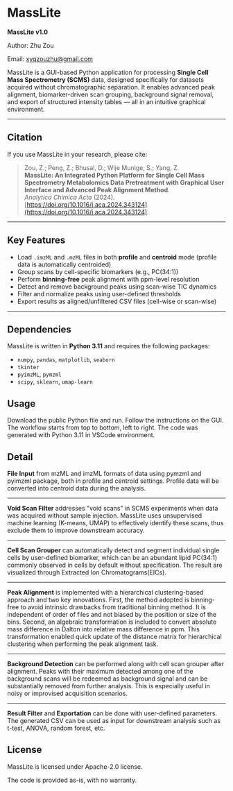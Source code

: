 # MassLite

**MassLite v1.0**  

Author: Zhu Zou  

Email: xyqzouzhu@gmail.com

MassLite is a GUI-based Python application for processing **Single Cell Mass Spectrometry (SCMS)** data, designed specifically for datasets acquired without chromatographic separation. It enables advanced peak alignment, biomarker-driven scan grouping, background signal removal, and export of structured intensity tables — all in an intuitive graphical environment.

---

## Citation

If you use MassLite in your research, please cite:

> Zou, Z.; Peng, Z.; Bhusal, D.; Wije Munige, S.; Yang, Z.  
> **MassLite: An Integrated Python Platform for Single Cell Mass Spectrometry Metabolomics Data Pretreatment with Graphical User Interface and Advanced Peak Alignment Method**.  
> _Analytica Chimica Acta_ (2024). [https://doi.org/10.1016/j.aca.2024.343124](https://doi.org/10.1016/j.aca.2024.343124)

---

## Key Features

- Load `.imzML` and `.mzML` files in both **profile** and **centroid** mode (profile data is automatically centroided)
- Group scans by cell-specific biomarkers (e.g., PC(34:1))
- Perform **binning-free** peak alignment with ppm-level resolution
- Detect and remove background peaks using scan-wise TIC dynamics
- Filter and normalize peaks using user-defined thresholds
- Export results as aligned/unfiltered CSV files (cell-wise or scan-wise)

---

## Dependencies

MassLite is written in **Python 3.11** and requires the following packages:

- `numpy`, `pandas`, `matplotlib`, `seaborn`
- `tkinter` 
- `pyimzML`, `pymzml`
- `scipy`, `sklearn`, `umap-learn` 

Usage
-------------
Download the public Python file and run. Follow the instructions on the GUI. The workflow starts from top to bottom, left to right. The code was generated with Python 3.11 in VSCode environment.

Detail
-------------
**File Input** from mzML and imzML formats of data using pymzml and pyimzml package, both in profile and centroid settings. Profile data will be converted into centroid data during the analysis.

******

**Void Scan Filter** addresses "void scans" in SCMS experiments when data was acquired without sample injection. MassLite uses unsupervised machine learning (K-means, UMAP) to effectively identify these scans, thus exclude them to improve downstream accuracy.

*****

**Cell Scan Grouper** can automatically detect and segment individual single cells by user-defined biomarker, which can be an abundant lipid PC(34:1) commonly observed in cells by default without specification. The result are visualized through Extracted Ion Chromatograms(EICs).

*****

**Peak Alignment** is implemented with a hierarchical clustering-based approach and two key innovations. First, the method adopted is binning-free to avoid intrinsic drawbacks from traditional binning method. It is independent of order of files and not biased by the position or size of the bins. Second, an algebraic transformation is included to convert absolute mass difference in Dalton into relative mass difference in ppm. This transformation enabled quick update of the distance matrix for hierarchical clustering when performing the peak alignment task.

*****

**Background Detection** can be performed along with cell scan grouper after alignment. Peaks with their maximum detected among one of the background scans will be redeemed as background signal and can be substantially removed from further analysis. This is especially useful in noisy or improvised acquisition scenarios.

*****

**Result Filter** and **Exportation** can be done with user-defined parameters. The generated CSV can be used as input for downstream analysis such as t-test, ANOVA, random forest, etc.

License
-------------
MassLite is licensed under Apache-2.0 license. 

The code is provided as-is, with no warranty.
